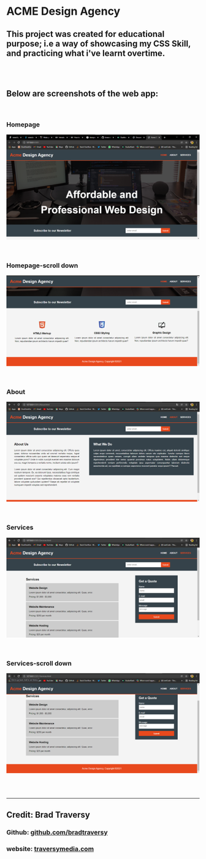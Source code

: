 # ACME Design Agency

## This project was created for educational purpose; i.e a way of showcasing my CSS Skill, and practicing what i've learnt overtime.

<br/>
<br/>

## Below are screenshots of the web app:
<br/>

### Homepage

!["Screen One"](image/screen1.png "Homepage")

<br/>

### Homepage-scroll down

!["Screen One"](image/screen3.png "Homepage")

<br/>

### About

!["Screen One"](image/screen2.png "Homepage")

<br/>

### Services

!["Screen One"](image/screen4.png "Homepage")

<br/>

### Services-scroll down

!["Screen One"](image/screen5.png "Homepage")

<br/>
<br/>
<hr/>

## Credit: Brad Traversy
### Github: [github.com/bradtraversy](https://github.com/bradtraversy)
### website: [traversymedia.com](https://www.traversymedia.com/)
